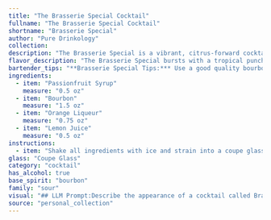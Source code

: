 ```yaml
---
title: "The Brasserie Special Cocktail"
fullname: "The Brasserie Special Cocktail"
shortname: "Brasserie Special"
author: "Pure Drinkology"
collection:
description: "The Brasserie Special is a vibrant, citrus-forward cocktail hailing from the Sour family.  Its roots likely lie in the classic Whiskey Sour, with the addition of passionfruit lending a tropical twist and orange liqueur adding complexity. "
flavor_description: "The Brasserie Special bursts with a tropical punch thanks to the passionfruit syrup, balanced by the warmth of bourbon and the subtle sweetness of orange liqueur. A bright acidity from lemon juice cuts through the richness, creating a refreshing and complex cocktail. The interplay of sweet, tart, and spicy notes leaves you craving another sip. "
bartender_tips: "**Brasserie Special Tips:*** Use a good quality bourbon for a robust base.* Freshly squeeze the lemon juice for optimal flavor.* Shake with ice vigorously to ensure proper dilution and chill.* Strain into a chilled coupe glass for a sophisticated presentation.* Garnish with a passionfruit wedge or a lemon twist. "
ingredients:
  - item: "Passionfruit Syrup"
    measure: "0.5 oz"
  - item: "Bourbon"
    measure: "1.5 oz"
  - item: "Orange Liqueur"
    measure: "0.75 oz"
  - item: "Lemon Juice"
    measure: "0.5 oz"
instructions:
  - item: "Shake all ingredients with ice and strain into a coupe glass."
glass: "Coupe Glass"
category: "cocktail"
has_alcohol: true
base_spirit: "bourbon"
family: "sour"
visual: "## LLM Prompt:Describe the appearance of a cocktail called Brasserie Special, which is made with Passionfruit Syrup, Bourbon, Orange Liqueur, and Lemon Juice.  Focus on the following aspects:* **Color:** What is the overall color of the cocktail? Is it vibrant, muted, or somewhere in between? Does it have any interesting hues or shades?* **Clarity:** Is the cocktail clear, cloudy, or somewhere in between? Does it have any suspended ingredients?* **Texture:** How does the cocktail feel in the mouth? Is it smooth, thick, or refreshing? * **Garnish:**  What kind of garnish would complement this cocktail, and how would it visually enhance the drink? * **Overall Impression:**  Describe the overall visual appeal of the Brasserie Special. Does it look refreshing, elegant, playful, or sophisticated? "
source: "personal_collection"
---
```


